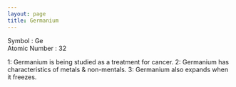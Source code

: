```yaml
---
layout: page
title: Germanium
---
```


Symbol : Ge  
Atomic Number : 32

1: Germanium is being studied as a treatment for cancer.
2: Germanium has characteristics of metals & non-mentals.
3: Germanium also expands when it freezes. 